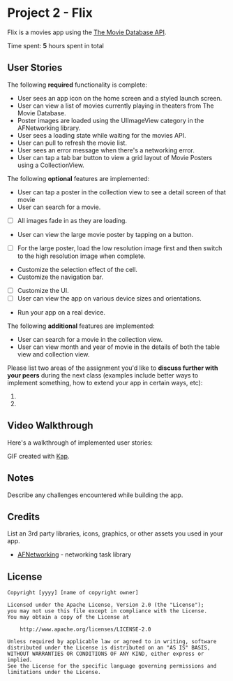 # Project 2 - Flix
Flix is a movies app using the [The Movie Database API](http://docs.themoviedb.apiary.io/#).

Time spent: **5** hours spent in total

## User Stories

The following **required** functionality is complete:

- User sees an app icon on the home screen and a styled launch screen.
- User can view a list of movies currently playing in theaters from The Movie Database.
- Poster images are loaded using the UIImageView category in the AFNetworking library.
- User sees a loading state while waiting for the movies API.
- User can pull to refresh the movie list.
- User sees an error message when there's a networking error.
- User can tap a tab bar button to view a grid layout of Movie Posters using a CollectionView.

The following **optional** features are implemented:

- User can tap a poster in the collection view to see a detail screen of that movie
- User can search for a movie.
- [ ] All images fade in as they are loading.
- User can view the large movie poster by tapping on a button.
- [ ] For the large poster, load the low resolution image first and then switch to the high resolution image when complete.
- Customize the selection effect of the cell.
- Customize the navigation bar.
- [ ] Customize the UI.
- [ ] User can view the app on various device sizes and orientations.
- Run your app on a real device.

The following **additional** features are implemented:
- User can search for a movie in the collection view.
- User can view month and year of movie in the details of both the table view and collection view. 

Please list two areas of the assignment you'd like to **discuss further with your peers** during the next class (examples include better ways to implement something, how to extend your app in certain ways, etc):

1.
2.

## Video Walkthrough

Here's a walkthrough of implemented user stories:



GIF created with [Kap](https://getkap.co/).

## Notes

Describe any challenges encountered while building the app.

## Credits

List an 3rd party libraries, icons, graphics, or other assets you used in your app.

- [AFNetworking](https://github.com/AFNetworking/AFNetworking) - networking task library

## License

    Copyright [yyyy] [name of copyright owner]

    Licensed under the Apache License, Version 2.0 (the "License");
    you may not use this file except in compliance with the License.
    You may obtain a copy of the License at

        http://www.apache.org/licenses/LICENSE-2.0

    Unless required by applicable law or agreed to in writing, software
    distributed under the License is distributed on an "AS IS" BASIS,
    WITHOUT WARRANTIES OR CONDITIONS OF ANY KIND, either express or implied.
    See the License for the specific language governing permissions and
    limitations under the License.

